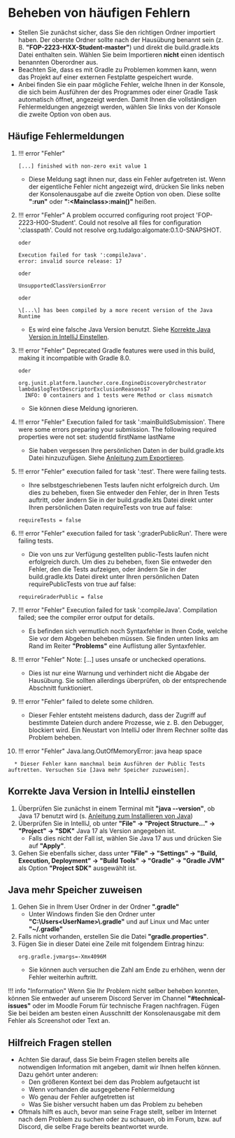 # Beheben von häufigen Fehlern

* Stellen Sie zunächst sicher, dass Sie den richtigen Ordner importiert haben. Der oberste Ordner sollte nach der Hausübung benannt sein (z. B. **"FOP-2223-HXX-Student-master"**) und direkt die build.gradle.kts Datei enthalten sein. Wählen Sie beim Importieren **nicht** einen identisch benannten Oberordner aus.
* Beachten Sie, dass es mit Gradle zu Problemen kommen kann, wenn das Projekt auf einer externen Festplatte gespeichert wurde.
* Anbei finden Sie ein paar mögliche Fehler, welche Ihnen in der Konsole, die sich beim Ausführen der des Programmes oder einer Gradle Task automatisch öffnet, angezeigt werden. Damit Ihnen die vollständigen Fehlermeldungen angezeigt werden, wählen Sie links von der Konsole die zweite Option von oben aus.

## Häufige Fehlermeldungen

   1. !!! error "Fehler"

          [...] finished with non-zero exit value 1

      * Diese Meldung sagt ihnen nur, dass ein Fehler aufgetreten ist. Wenn der eigentliche Fehler nicht angezeigt wird, drücken Sie links neben der Konsolenausgabe auf die zweite Option von oben. Diese sollte **":run"** oder **":<Mainclass\>:main()"** heißen.


   2. !!! error "Fehler"
          A problem occurred configuring root project 'FOP-2223-H00-Student'.
          Could not resolve all files for configuration ':classpath'.
          Could not resolve org.tudalgo:algomate:0.1.0-SNAPSHOT.

          oder

          Execution failed for task ':compileJava'.
          error: invalid source release: 17

          oder

          UnsupportedClassVersionError

          oder

          \[...\] has been compiled by a more recent version of the Java Runtime

      * Es wird eine falsche Java Version benutzt. Siehe [Korrekte Java Version in IntelliJ Einstellen].


   3. !!! error "Fehler"
          Deprecated Gradle features were used in this build, making it incompatible with Gradle 8.0.

          oder

          org.junit.platform.launcher.core.EngineDiscoveryOrchestrator lambda$logTestDescriptorExclusionReasons$7
            INFO: 0 containers and 1 tests were Method or class mismatch

      * Sie können diese Meldung ignorieren.


   4. !!! error "Fehler"
          Execution failed for task ':mainBuildSubmission'.
          There were some errors preparing your submission. The following required properties were not set:
          studentId
          firstName
          lastName

      * Sie haben vergessen Ihre persönlichen Daten in der build.gradle.kts Datei hinzuzufügen. Siehe [Anleitung zum Exportieren].


   5. !!! error "Fehler"
          execution failed for task ':test'.
          There were failing tests.

      * Ihre selbstgeschriebenen Tests laufen nicht erfolgreich durch. Um dies zu beheben, fixen Sie entweder den Fehler, der in Ihren Tests auftritt, oder ändern Sie in der build.gradle.kts Datei direkt unter Ihren persönlichen Daten requireTests von true auf false:
      ```
      requireTests = false
      ```

   6. !!! error "Fehler"
          execution failed for task ':graderPublicRun'.
          There were failing tests.

      * Die von uns zur Verfügung gestellten public-Tests laufen nicht erfolgreich durch. Um dies zu beheben, fixen Sie entweder den Fehler, den die Tests aufzeigen, oder ändern Sie in der build.gradle.kts Datei direkt unter Ihren persönlichen Daten requirePublicTests von true auf false:
      ```
      requireGraderPublic = false
      ```

   7. !!! error "Fehler"
          Execution failed for task ':compileJava'.
          Compilation failed; see the compiler error output for details.

      * Es befinden sich vermutlich noch Syntaxfehler in Ihren Code, welche Sie vor dem Abgeben beheben müssen. Sie finden unten links am Rand im Reiter **"Problems"** eine Auflistung aller Syntaxfehler.


   8. !!! error "Fehler"
          Note: \[...\] uses unsafe or unchecked operations.

      * Dies ist nur eine Warnung und verhindert nicht die Abgabe der Hausübung. Sie sollten allerdings überprüfen, ob der entsprechende Abschnitt funktioniert.


   9. !!! error  "Fehler"
          failed to delete some children.

      * Dieser Fehler entsteht meistens dadurch, dass der Zugriff auf bestimmte Dateien durch andere Prozesse, wie z. B. den Debugger, blockiert wird. Ein Neustart von IntelliJ oder Ihrem Rechner sollte das Problem beheben.

   10. !!! error "Fehler"
           Java.lang.OutOfMemoryError: java heap space

      * Dieser Fehler kann manchmal beim Ausführen der Public Tests auftretten. Versuchen Sie [Java mehr Speicher zuzuweisen].

## Korrekte Java Version in IntelliJ einstellen

1. Überprüfen Sie zunächst in einem Terminal mit **"java --version"**, ob Java 17 benutzt wird (s. [Anleitung zum Installieren von Java])
2. Überprüfen Sie in IntelliJ, ob unter **"File" -> "Project Structure..." -> "Project" -> "SDK"** Java 17 als Version angegeben ist.
    * Falls dies nicht der Fall ist, wählen Sie Java 17 aus und drücken Sie auf **"Apply"**.
3. Gehen Sie ebenfalls sicher, dass unter **"File" -> "Settings" -> "Build, Execution, Deployment" -> "Build Tools" -> "Gradle" -> "Gradle JVM"** als Option **"Project SDK"** ausgewählt ist.

## Java mehr Speicher zuweisen

1. Gehen Sie in Ihrem User Ordner in der Ordner **".gradle"**
    * Unter Windows finden Sie den Ordner unter **"C:\Users\<UserName\>\\.gradle"** und auf Linux und Mac unter **"~/.gradle"**
2. Falls nicht vorhanden, erstellen Sie die Datei **"gradle.properties"**.
3. Fügen Sie in dieser Datei eine Zeile mit folgendem Eintrag hinzu:
    ```
    org.gradle.jvmargs=-Xmx4096M
    ```
    * Sie können auch versuchen die Zahl am Ende zu erhöhen, wenn der Fehler weiterhin auftritt.

!!! info "Information"
    Wenn Sie Ihr Problem nicht selber beheben konnten, können Sie entweder auf unserem Discord Server im Channel **"\#technical-issues"** oder im Moodle Forum für technische Fragen nachfragen. Fügen Sie bei beiden am besten einen Ausschnitt der Konsolenausgabe mit dem Fehler als Screenshot oder Text an.

## Hilfreich Fragen stellen

* Achten Sie darauf, dass Sie beim Fragen stellen bereits alle notwendigen Information mit angeben, damit wir Ihnen helfen können. Dazu gehört unter anderen:
    * Den größeren Kontext bei dem das Problem aufgetaucht ist
    * Wenn vorhanden die ausgegebene Fehlermeldung
    * Wo genau der Fehler aufgetretten ist
    * Was Sie bisher versucht haben um das Problem zu beheben
* Oftmals hilft es auch, bevor man seine Frage stellt, selber im Internet nach dem Problem zu suchen oder zu schauen, ob im Forum, bzw. auf Discord, die selbe Frage bereits beantwortet wurde.

[Korrekte Java Version in IntelliJ Einstellen]: https://wiki.tudalgo.org/exercises/fix-errors/#korrekte-java-version-in-intellij-einstellen
[Anleitung zum Installieren von Java]: https://wiki.tudalgo.org/preparation/installation-java/
[Anleitung zum Exportieren]: https://wiki.tudalgo.org/exercises/export-upload/#exportieren
[Java mehr Speicher zuzuweisen]: https://wiki.tudalgo.org/exercises/fix-errors/#java-mehr-speicher-zuweisen